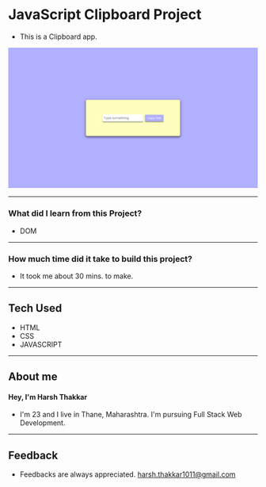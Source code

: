# **JavaScript Clipboard Project**

- This is a Clipboard app.

![Clipboard](/images/clipboard.png)

---

### **What did I learn from this Project?**

- DOM

---

### **How much time did it take to build this project?**

- It took me about 30 mins. to make.

---
## **Tech Used**
- HTML
- CSS
- JAVASCRIPT

---

## **About me**

#### **Hey, I'm Harsh Thakkar**

- I'm 23 and I live in Thane, Maharashtra. I'm pursuing Full Stack Web Development.

---

## **Feedback**
- Feedbacks are always appreciated. harsh.thakkar1011@gmail.com
